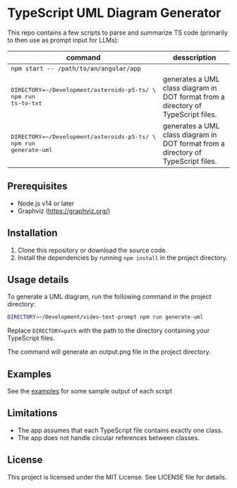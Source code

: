 # TypeScript UML Diagram Generator

This repo contains a few scripts to parse and summarize TS code (primarily to then use as prompt input for LLMs):

|command | desscription|
|--------|-------------|
| `npm start -- /path/to/an/angular/app`
|<pre>DIRECTORY=~/Development/asteroids-p5-ts/ \\<br/>npm run ts-to-txt</pre>| generates a UML class diagram in DOT format from a directory of TypeScript files.
|<pre>DIRECTORY=~/Development/asteroids-p5-ts/ \\<br/>npm run generate-uml</pre>| generates a UML class diagram in DOT format from a directory of TypeScript files.

## Prerequisites

- Node.js v14 or later
- Graphviz (https://graphviz.org/)

## Installation

1. Clone this repository or download the source code.
2. Install the dependencies by running `npm install` in the project directory.

## Usage details

To generate a UML diagram, run the following command in the project directory:

```bash
DIRECTORY=~/Development/video-text-prompt npm run generate-uml
```

Replace `DIRECTORY=path` with the path to the directory containing your TypeScript files.

The command will generate an output.png file in the project directory.

## Examples

See the [examples](./examples/) for some sample output of each script

## Limitations

- The app assumes that each TypeScript file contains exactly one class.
- The app does not handle circular references between classes.

## License

This project is licensed under the MIT License. See LICENSE file for details.
